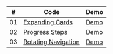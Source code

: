 |  #  | Code                                                                                             | Demo                                                                     |
| :-: | ------------------------------------------------------------------------------------------------ | ------------------------------------------------------------------------ |
| 01  | [Expanding Cards](https://github.com/lvalentyn/50projects/tree/master/expandingCards)            | [Demo](https://lvalentyn.github.io/50projects/expandingCards/)           |
| 02  | [Progress Steps](https://github.com/lvalentyn/50projects/tree/master/progressSteps)              | [Demo](https://lvalentyn.github.io/50projects/progressSteps/)            |
| 03  | [Rotating Navigation](https://github.com/lvalentyn/50projects/tree/master/rotatingNavigation)    | [Demo](https://lvalentyn.github.io/50projects/rotatingNavigation/)       |